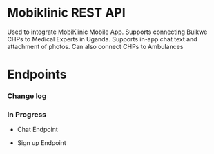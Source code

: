# Mobiklinic REST API

Used to integrate MobiKlinic Mobile App.
Supports connecting Buikwe CHPs to Medical Experts in Uganda.
Supports in-app chat text and attachment of photos.
Can also connect CHPs to Ambulances

# Endpoints

### Change log

### In Progress

-   Chat Endpoint

-   Sign up Endpoint
